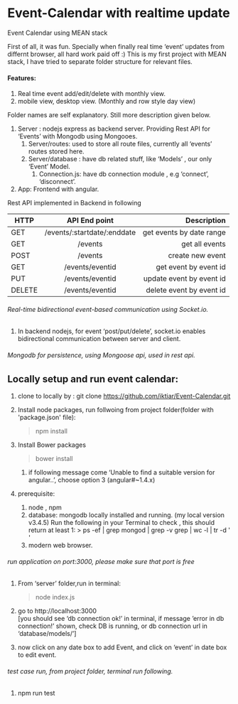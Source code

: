 # Event-Calendar with realtime update
Event Calendar using MEAN stack

First of all, it was fun. 
Specially when finally real time ‘event’ updates from differnt browser, all hard work paid off :)
This is my first project with MEAN stack, I have tried to separate folder structure for relevant files.
#### Features:

1. Real time event add/edit/delete  with monthly view.
2. mobile view,  desktop view. (Monthly and row style day view)

Folder names are self explanatory. Still more description given below.
1. Server : nodejs express as backend server. Providing Rest API for ‘Events’ with Mongodb using Mongooes.
    1. Server/routes: used to store all route files, currently all ‘events’ routes stored here.
    2. Server/database : have db related stuff, like ‘Models’ , our only ‘Event’ Model.
        1. Connection.js: have db connection module , e.g ‘connect’,  ‘disconnect’.
2. App:  Frontend with angular.  

Rest API implemented in Backend in following  


|      HTTP   | API End point           | Description  |
| ------------- |:-------------:| -----:|
| GET     | /events/:startdate/:enddate | get events by date range|
| GET     | /events | get all events|
| POST    | /events | create new event |
| GET     | /events/eventid  |  get event by event id |
| PUT     | /events/eventid  |  update event by event id |
| DELETE  | /events/eventid  |  delete event by event id |

###### Real-time bidirectional event-based communication  using Socket.io.

1. In backend nodejs, for event ‘post/put/delete’, socket.io enables bidirectional communication 
       between server and client.

###### Mongodb for persistence, using Mongoose api, used in rest api.

## Locally setup and run event calendar:
1. clone to locally by :
   git clone https://github.com/iktiar/Event-Calendar.git

2. Install node packages, run follwoing from project folder(folder with  'package.json' file):
   > npm install
3. Install Bower packages   
   > bower install  
    1. if following message come ‘Unable to find a suitable version for angular..’, choose option 3 (angular#~1.4.x)

4. prerequisite:
   1. node , npm 
   2. database: mongodb locally installed and running. (my local version v3.4.5)
      Run the following in your Terminal to check , this should return at least 1: 
          > ps -ef | grep mongod | grep -v grep | wc -l | tr -d ' '
   3. modern web browser.
 
###### run application on port:3000, please make sure that port is free 
 1. From ‘server’ folder,run in terminal: 
 	> node index.js
 2. go to http://localhost:3000     
        [you should see ‘db connection ok!’ in terminal,
        if  message ’error in db connection!’ shown, check DB is running, or db connection url in ‘database/models/’]

3. now click on any date box to add Event, and click on ‘event’ in date box to edit event.
   
###### test case run, from project folder, terminal run following.
1. npm run test
